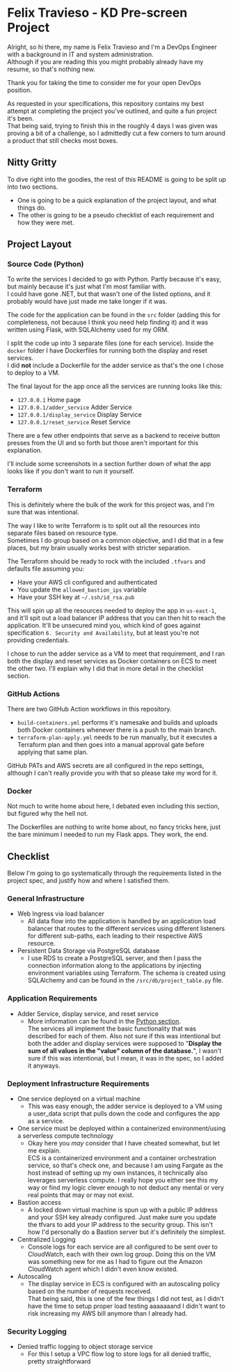 # Felix Travieso - KD Pre-screen Project

Alright, so hi there, my name is Felix Travieso and I'm a DevOps Engineer with a background in IT and system administration.  
Although if you are reading this you might probably already have my resume, so that's nothing new.

Thank you for taking the time to consider me for your open DevOps position.

As requested in your specifications, this repository contains my best attempt at completing the project you've outlined, and quite a fun project it's been.  
That being said, trying to finish this in the roughly 4 days I was given was proving a bit of a challenge, so I admittedly cut a few corners to turn around a product that still checks most boxes.

## Nitty Gritty

To dive right into the goodies, the rest of this README is going to be split up into two sections. 
- One is going to be a quick explanation of the project layout, and what things do. 
- The other is going to be a pseudo checklist of each requirement and how they were met.

## Project Layout

### Source Code (Python)

To write the services I decided to go with Python. Partly because it's easy, but mainly because it's just what I'm most familiar with.  
I could have gone .NET, but that wasn't one of the listed options, and it probably would have just made me take longer if it was.

The code for the application can be found in the `src` folder (adding this for completeness, not because I think you need help finding it) and it was written using Flask, with SQLAlchemy used for my ORM. 

I split the code up into 3 separate files (one for each service). Inside the `docker` folder I have Dockerfiles for running both the display and reset services.  
I did **not** include a Dockerfile for the adder service as that's the one I chose to deploy to a VM.

The final layout for the app once all the services are running looks like this:

- `127.0.0.1` Home page
- `127.0.0.1/adder_service` Adder Service
- `127.0.0.1/display_service` Display Service
- `127.0.0.1/reset_service` Reset Service

There are a few other endpoints that serve as a backend to receive button presses from the UI and so forth but those aren't important for this explanation.

I'll include some screenshots in a section further down of what the app looks like if you don't want to run it yourself.

### Terraform

This is definitely where the bulk of the work for this project was, and I'm sure that was intentional. 

The way I like to write Terraform is to split out all the resources into separate files based on resource type.  
Sometimes I do group based on a common objective, and I did that in a few places, but my brain usually works best with stricter separation.

The Terraform should be ready to rock with the included `.tfvars` and defaults file assuming you:

- Have your AWS cli configured and authenticated
- You update the `allowed_bastion_ips` variable
- Have your SSH key at `~/.ssh/id_rsa.pub`

This will spin up all the resources needed to deploy the app in `us-east-1`, and it'll spit out a load balancer IP address that you can then hit to reach the application. It'll be unsecured mind you, which kind of goes against specification `6. Security and Availability`, but at least you're not providing credentials.

I chose to run the adder service as a VM to meet that requirement, and I ran both the display and reset services as Docker containers on ECS to meet the other two. I'll explain why I did that in more detail in the checklist section.

### GitHub Actions

There are two GitHub Action workflows in this repository.

- `build-containers.yml` performs it's namesake and builds and uploads both Docker containers whenever there is a push to the main branch.
- `terraform-plan-apply.yml` needs to be run manually, but it executes a Terraform plan and then goes into a manual approval gate before applying that same plan.

GitHub PATs and AWS secrets are all configured in the repo settings, although I can't really provide you with that so please take my word for it.

### Docker

Not much to write home about here, I debated even including this section, but figured why the hell not.

The Dockerfiles are nothing to write home about, no fancy tricks here, just the bare minimum I needed to run my Flask apps. They work, the end.

## Checklist

Below I'm going to go systematically through the requirements listed in the project spec, and justify how and where I satisfied them.

### General Infrastructure

- Web Ingress via load balancer
  - All data flow into the application is handled by an application load balancer that routes to the different services using different listeners for different sub-paths, each leading to their respective AWS resource.
- Persistent Data Storage via PostgreSQL database
  - I use RDS to create a PostgreSQL server, and then I pass the connection information along to the applications by injecting environment variables using Terraform. The schema is created using SQLAlchemy and can be found in the `/src/db/project_table.py` file.

### Application Requirements

- Adder Service, display service, and reset service
  - More information can be found in the [Python section](#source-code-python).   
  The services all implement the basic functionality that was described for each of them. Also not sure if this was intentional but both the adder and display services were supposed to "**Display the sum of all values in the "value" column of the database.**", I wasn't sure if this was intentional, but I mean, it was in the spec, so I added it anyways.

### Deployment Infrastructure Requirements

- One service deployed on a virtual machine
  - This was easy enough, the adder service is deployed to a VM using a user_data script that pulls down the code and configures the app as a service.
- One service must be deployed within a containerized environment/using a serverless compute technology
  - Okay here you *may* consider that I have cheated somewhat, but let me explain.  
  ECS is a containerized environment and a container orchestration service, so that's check one, and because I am using Fargate as the host instead of setting up my own instances, it technically also leverages serverless compute. I really hope you either see this my way or find my logic clever enough to not deduct any mental or very real points that may or may not exist.
- Bastion access
  - A locked down virtual machine is spun up with a public IP address and your SSH key already configured. Just make sure you update the tfvars to add your IP address to the security group. This isn't how I'd personally do a Bastion server but it's definitely the simplest.
- Centralized Logging
  - Console logs for each service are all configured to be sent over to CloudWatch, each with their own log group. Doing this on the VM was something new for me as I had to figure out the Amazon CloudWatch agent which I didn't even know existed.
- Autoscaling
  - The display service in ECS is configured with an autoscaling policy based on the number of requests received.  
  That being said, this is one of the few things I did not test, as I didn't have the time to setup proper load testing aaaaaaand I didn't want to risk increasing my AWS bill anymore than I already had.

### Security Logging

- Denied traffic logging to object storage service
  - For this I setup a VPC flow log to store logs for all denied traffic, pretty straightforward